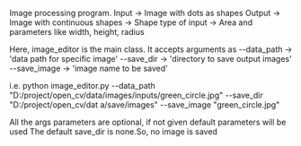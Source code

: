 Image processing program.
Input -> Image with dots as shapes
Output -> Image with continuous shapes
       -> Shape type of input
       -> Area and parameters like width, height, radius

Here, image_editor is the main class.
It accepts arguments as --data_path -> 'data path for specific image'
                        --save_dir -> 'directory to save output  images'
                        --save_image -> 'image name to be saved'

i.e.
python image_editor.py --data_path "D:/project/open_cv/data/images/inputs/green_circle.jpg" --save_dir "D:/project/open_cv/dat
a/save/images" --save_image "green_circle.jpg"

All the args parameters are optional, if not given default parameters will be used
The default save_dir is none.So, no image is saved

